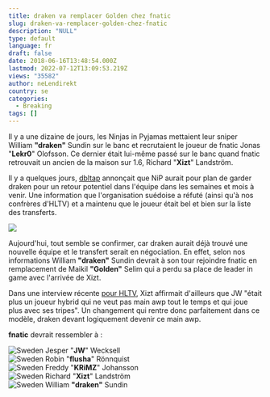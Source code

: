 ```yaml
---
title: draken va remplacer Golden chez fnatic
slug: draken-va-remplacer-golden-chez-fnatic
description: "NULL"
type: default
language: fr
draft: false
date: 2018-06-16T13:48:54.000Z
lastmod: 2022-07-12T13:09:53.219Z
views: "35582"
author: neLendirekt
country: se
categories:
  - Breaking
tags: []
---
```

Il y a une dizaine de jours, les Ninjas in Pyjamas mettaient leur sniper William **"draken"** Sundin sur le banc et recrutaient le joueur de fnatic Jonas "**Lekr0**" Olofsson. Ce dernier était lui-même passé sur le banc quand fnatic retrouvait un ancien de la maison sur 1.6, Richard "**Xizt**" Landström.

Il y a quelques jours, [dbltap](https://www.dbltap.com/posts/6083167-sources-ninjas-in-pyjamas-plan-to-keep-draken-for-potential-return-to-active-roster/partners/40714) annonçait que NiP aurait pour plan de garder draken pour un retour potentiel dans l'équipe dans les semaines et mois à venir. Une information que l'organisation suédoise a réfuté (ainsi qu'à nos confrères d'HLTV) et a maintenu que le joueur était bel et bien sur la liste des transferts. 

![](/images/articles/5b19789e6b16c/images/lzuwC8qM4juathYsfoRJ5YEYBpM3WjzSeuEw03TF.jpeg)

Aujourd'hui, tout semble se confirmer, car draken aurait déjà trouvé une nouvelle équipe et le transfert serait en négociation. En effet, selon nos informations William **"draken"** Sundin devrait à son tour rejoindre fnatic en remplacement de Maikil **"Golden"** Selim qui a perdu sa place de leader in game avec l'arrivée de Xizt.

Dans une interview récente [pour HLTV](https://www.hltv.org/news/23897/xizt-the-swedish-scene-is-weird-right-now), Xizt affirmait d'ailleurs que JW "était plus un joueur hybrid qui ne veut pas main awp tout le temps et qui joue plus avec ses tripes". Un changement qui rentre donc parfaitement dans ce modèle, draken devant logiquement devenir ce main awp.

**fnatic** devrait ressembler à :

![Sweden](/images/countries/se.svg)⁠ Jesper "**JW**" Wecksell  
![Sweden](/images/countries/se.svg)⁠ Robin "**flusha**" Rönnquist  
![Sweden](/images/countries/se.svg)⁠ Freddy "**KRiMZ**" Johansson  
![Sweden](/images/countries/se.svg)⁠ Richard "**Xizt**" Landström  
![Sweden](/images/countries/se.svg)⁠ William **"draken"** Sundin

